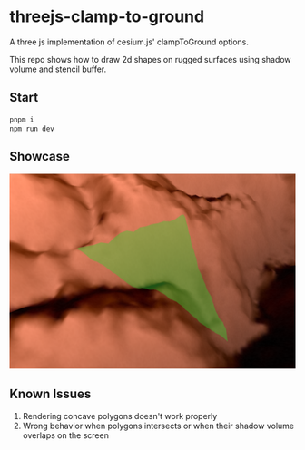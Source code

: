 # threejs-clamp-to-ground
 A three js implementation of cesium.js' clampToGround options.

This repo shows how to draw 2d shapes on rugged surfaces using shadow volume and stencil buffer.

## Start
```
pnpm i 
npm run dev
```

## Showcase
![](./assets/clamp-to-ground.png)

## Known Issues
1. Rendering concave polygons doesn't work properly
2. Wrong behavior when polygons intersects or when their shadow volume overlaps on the screen

